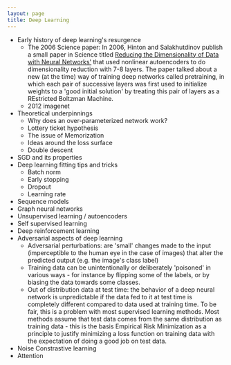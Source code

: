 ```yaml
---
layout: page
title: Deep Learning
---
```


- Early history of deep learning's resurgence
	- The 2006 Science paper: In 2006, Hinton and Salakhutdinov publish a small paper in Science titled [Reducing the Dimensionality of
Data with Neural Networks'](https://www.cs.toronto.edu/~hinton/science.pdf) that used nonlinear autoencoders to do dimensionality reduction with 7-8 layers. The paper talked about a new (at the time) way of training deep networks called pretraining, in which each pair of successive layers was first used to initialize weights to a 'good initial solution' by treating this pair of layers as a REstricted Boltzman Machine. 
	- 2012 imagenet
- Theoretical underpinnings 
	- Why does an over-parameterized network work?
	- Lottery ticket hypothesis
	- The issue of Memorization
	- Ideas around the loss surface
	- Double descent
- SGD and its properties
- Deep learning fitting tips and tricks
	- Batch norm
	- Early stopping
	- Dropout
	- Learning rate
- Sequence models
- Graph neural networks
- Unsupervised learning / autoencoders
- Self supervised learning
- Deep reinforcement learning
- Adversarial aspects of deep learning
	- Adversarial perturbations: are 'small' changes made to the input (imperceptible to the human eye in the case of images) that alter the predicted output (e.g. the image's class label)
	- Training data can be unintentionally or deliberately 'poisoned' in various ways - for instance by flipping some of the labels, or by biasing the data towards some classes. 	
	- Out of distribution data at test time: the behavior of a deep neural network is unpredictable if the data fed to it at test time is completely different compared to data used at training time. To be fair, this is a problem with most supervised learning methods. Most methods assume that test data comes from the same distribution as training data - this is the basis Empirical Risk Minimization as a principle to justify minimizing a loss function on training data with the expectation of doing a good job on test data.
- Noise Constrastive learning
- Attention

